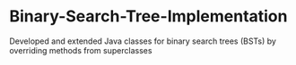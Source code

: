 # Binary-Search-Tree-Implementation
Developed and extended Java classes for binary search trees (BSTs) by overriding methods from superclasses
